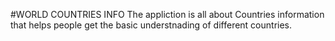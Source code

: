 #WORLD COUNTRIES INFO
The appliction is all about Countries information that helps people get the basic understnading of different countries.
